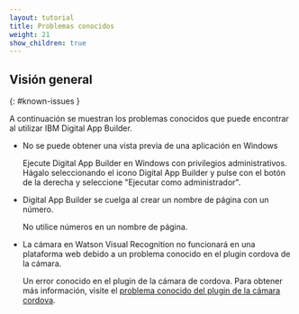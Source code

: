 ```yaml
---
layout: tutorial
title: Problemas conocidos 
weight: 21
show_children: true
---
```

<!-- NLS_CHARSET=UTF-8 -->
## Visión general
{: #known-issues }

A continuación se muestran los problemas conocidos que puede encontrar al utilizar IBM Digital App Builder.

* No se puede obtener una vista previa de una aplicación en Windows

    Ejecute Digital App Builder en Windows con privilegios administrativos. Hágalo seleccionando el icono Digital App Builder y pulse con el botón de la derecha y seleccione "Ejecutar como administrador".  

* Digital App Builder se cuelga al crear un nombre de página con un número. 

    No utilice números en un nombre de página. 

* La cámara en Watson Visual Recognition no funcionará en una plataforma web debido a un problema conocido en el plugin cordova de la cámara. 
 
    Un error conocido en el plugin de la cámara de cordova. Para obtener más información, visite el [problema conocido del plugin de la cámara cordova](https://github.com/apache/cordova-plugin-camera/issues/399).
